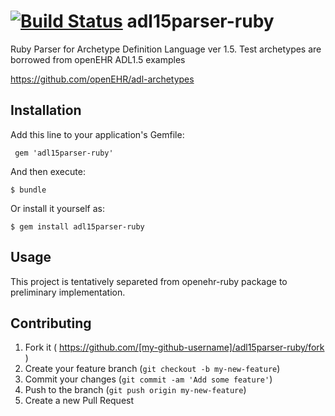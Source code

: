 [![Build Status](https://travis-ci.org/skoba/adl15parser-ruby.svg?branch=master)](https://travis-ci.org/skoba/adl15parser-ruby)
adl15parser-ruby
================

Ruby Parser for Archetype Definition Language ver 1.5.
Test archetypes are borrowed from openEHR ADL1.5 examples

https://github.com/openEHR/adl-archetypes

## Installation
 
Add this line to your application's Gemfile:
 
     gem 'adl15parser-ruby'
 
And then execute:

    $ bundle

Or install it yourself as:

    $ gem install adl15parser-ruby

## Usage

This project is tentatively separeted from openehr-ruby package to
preliminary implementation.
 
## Contributing
 
1. Fork it ( https://github.com/[my-github-username]/adl15parser-ruby/fork )
2. Create your feature branch (`git checkout -b my-new-feature`)
3. Commit your changes (`git commit -am 'Add some feature'`)
4. Push to the branch (`git push origin my-new-feature`)
5. Create a new Pull Request
